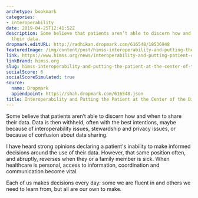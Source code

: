 ```yaml
---
archetype: bookmark
categories:
- interoperability
date: 2019-04-25T12:41:52Z
description: Some believe that patients aren’t able to discern how and when to share
  their data.
dropmark.editURL: http://radhikan.dropmark.com/616548/18536948
featuredImage: /img/content/post/himss-interoperability-and-putting-the-patient-at-the-center-of-the-discussion.jpg
link: https://www.himss.org/news/interoperability-and-putting-patient-center-discussion
linkBrand: himss.org
slug: himss-interoperability-and-putting-the-patient-at-the-center-of-the-discussion
socialScore: 6
socialScoreSimulated: true
source:
  name: Dropmark
  apiendpoint: https://shah.dropmark.com/616548.json
title: Interoperability and Putting the Patient at the Center of the Discussion
---
```

Some believe that patients aren’t able to discern how and when to share their data. Data is then withheld, often with the best intentions, maybe because of interoperability issues, stewardship and privacy issues, or because of confusion about data sharing.

I have heard strong opinions declaring a patient's inability to make informed decisions around the use of their data. However, that same position often, and abruptly, reverses when they or a family member is sick. When healthcare is personal, access to information, coordination and communication become vital.

Each of us makes decisions every day: some we are fluent in and others we need to learn from, but all are our own to make.

